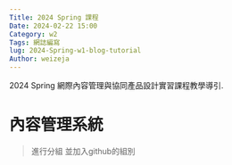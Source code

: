 ```yaml
---
Title: 2024 Spring 課程
Date: 2024-02-22 15:00
Category: w2
Tags: 網誌編寫
lug: 2024-Spring-w1-blog-tutorial
Author: weizeja
---
```


2024 Spring 網際內容管理與協同產品設計實習課程教學導引.

<!-- PELICAN_END_SUMMARY -->

# 內容管理系統
> 進行分組 並加入github的組別
